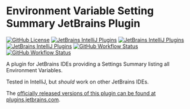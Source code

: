 # Environment Variable Setting Summary JetBrains Plugin

[![GitHub License](https://img.shields.io/github/license/ChrisCarini/environment-variable-settings-summary-intellij-plugin?style=flat-square)](https://github.com/ChrisCarini/environment-variable-settings-summary-intellij-plugin/blob/master/LICENSE)
[![JetBrains IntelliJ Plugins](https://img.shields.io/jetbrains/plugin/v/10998-environment-variable-settings-summary?label=Latest%20Plugin%20Release&style=flat-square)](https://plugins.jetbrains.com/plugin/10998-environment-variable-settings-summary)
[![JetBrains IntelliJ Plugins](https://img.shields.io/jetbrains/plugin/r/rating/10998-environment-variable-settings-summary?style=flat-square)](https://plugins.jetbrains.com/plugin/10998-environment-variable-settings-summary)
[![JetBrains IntelliJ Plugins](https://img.shields.io/jetbrains/plugin/d/10998-environment-variable-settings-summary?style=flat-square)](https://plugins.jetbrains.com/plugin/10998-environment-variable-settings-summary)
[![GitHub Workflow Status](https://img.shields.io/github/workflow/status/ChrisCarini/environment-variable-settings-summary-intellij-plugin/JetBrains%20Plugin%20CI?logo=GitHub&style=flat-square)](https://github.com/ChrisCarini/environment-variable-settings-summary-intellij-plugin/actions?query=workflow%3A%22JetBrains+Plugin+CI%22)
[![GitHub Workflow Status](https://img.shields.io/github/workflow/status/ChrisCarini/environment-variable-settings-summary-intellij-plugin/IntelliJ%20Plugin%20Compatibility?label=IntelliJ%20Plugin%20Compatibility&logo=GitHub&style=flat-square)](https://github.com/ChrisCarini/environment-variable-settings-summary-intellij-plugin/actions?query=workflow%3A%22IntelliJ+Plugin+Compatibility%22)

<!-- Plugin description -->
A plugin for JetBrains IDEs providing a Settings Summary listing all Environment Variables.
<!-- Plugin description end -->

Tested in IntelliJ, but _should_ work on other JetBrains IDEs.

The [officially released versions of this plugin can be found at plugins.jetbrains.com](https://plugins.jetbrains.com/plugin/10998-environment-variable-settings-summary/).